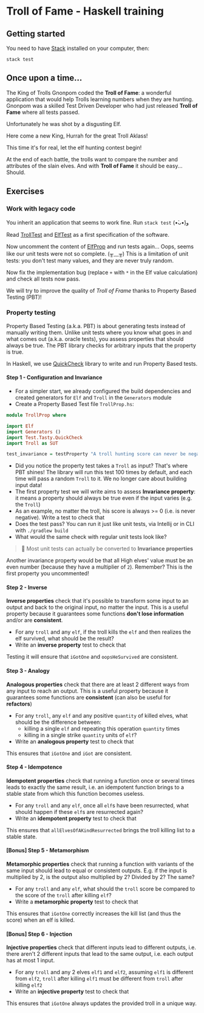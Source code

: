 # Troll of Fame - Haskell training

## Getting started
You need to have [Stack](https://docs.haskellstack.org/en/stable/README/) installed on your computer, then:
```
stack test
```

## Once upon a time...

The King of Trolls Gnonpom coded the **Troll of Fame**: a wonderful application that would help Trolls learning numbers when they are hunting.
Gnonpom was a skilled Test Driven Developer who had just released **Troll of Fame** where all tests passed.

Unfortunately he was shot by a disgusting Elf.

Here come a new King, Hurrah for the great Troll Aklass!

This time it's for real, let the elf hunting contest begin!

At the end of each battle, the trolls want to compare the number and attributes of the slain elves. And with **Troll of Fame** it should be easy... Should.

## Exercises

### Work with legacy code

You inherit an application that seems to work fine. Run `stack test` (•̀ᴗ•́)و

Read [TrollTest](./test/TrollTest.hs) and [ElfTest](./test/ElfTest.hs) as a first specification of the software.

Now uncomment the content of [ElfProp](./test/ElfProp.hs) and run tests again... Oops, seems like our unit tests were not so complete. (╥﹏╥) This is a limitation of unit tests: you don't test many values, and they are never truly random.

Now fix the implementation bug (replace `+` with `*` in the Elf value calculation) and check all tests now pass.

We will try to improve the quality of _Troll of Frame_ thanks to Property Based Testing (PBT)!

### Property testing
Property Based Testing (a.k.a. PBT) is about generating tests instead of manually writing them. Unlike unit tests where you know what goes in and what comes out (a.k.a. oracle tests), you assess properties that should always be true. The PBT library checks for arbitrary inputs that the property is true.

In Haskell, we use [QuickCheck](https://begriffs.com/posts/2017-01-14-design-use-quickcheck.html) library to write and run Property Based tests.

#### Step 1 - Configuration and Invariance
- For a simpler start, we already configured the build dependencies and created generators for `Elf` and `Troll` in the `Generators` module
- Create a Property Based Test file `TrollProp.hs`:
```haskell
module TrollProp where

import Elf
import Generators ()
import Test.Tasty.QuickCheck
import Troll as SUT

test_invariance = testProperty "A troll hunting score can never be negative" $ \troll -> -- ...
```
- Did you notice the property test takes a `Troll` as input? That's where PBT shines! The library will run this test 100 times by default, and each time will pass a random `Troll` to it. We no longer care about building input data!
- The first property test we will write aims to assess **Invariance property**: it means a property should always be true even if the input varies (e.g. the `Troll`)
- As an example, no matter the troll, his score is always >= 0 (i.e. is never negative). Write a test to check that
- Does the test pass? You can run it just like unit tests, via Intellij or in CLI with `./gradlew build`
- What would the same check with regular unit tests look like?

> 📌 Most unit tests can actually be converted to **Invariance properties**

Another invariance property would be that all High elves' value must be an even number (because they have a multiplier of `2`). Remember? This is the first property you uncommented!

#### Step 2 - Inverse
**Inverse properties** check that it's possible to transform some input to an output and back to the original input, no matter the input. This is a useful property because it guarantees some functions **don't lose information** and/or are **consistent**.

- For any `troll` and any `elf`, if the troll kills the `elf` and then realizes the elf survived, what should be the result?
- Write an **inverse property** test to check that

Testing it will ensure that `iGotOne` and `oopsHeSurvived` are consistent.

#### Step 3 - Analogy
**Analogous properties** check that there are at least 2 different ways from any input to reach an output. This is a useful property because it guarantees some functions are **consistent** (can also be useful for **refactors**) 

- For any `troll`, any `elf` and any positive `quantity` of killed elves, what should be the difference between:
  - killing a single `elf` and repeating this operation `quantity` times
  - killing in a single strike `quantity` units of `elf`?
- Write an **analogous property** test to check that

This ensures that `iGotOne` and `iGot` are consistent.

#### Step 4 - Idempotence
**Idempotent properties** check that running a function once or several times leads to exactly the same result, i.e. an idempotent function brings to a stable state from which this function becomes useless.

- For any `troll` and any `elf`, once all `elf`s have been resurrected, what should happen if these `elf`s are resurrected again?
- Write an **idempotent property** test to check that

This ensures that `allElvesOfAKindResurrected` brings the troll killing list to a stable state.

#### [Bonus] Step 5 - Metamorphism
**Metamorphic properties** check that running a function with variants of the same input should lead to equal or consistent outputs. E.g. if the input is multiplied by 2, is the output also multiplied by 2? Divided by 2? The same?

- For any `troll` and any `elf`, what should the `troll` score be compared to the score of the `troll` after killing `elf`?
- Write a **metamorphic property** test to check that

This ensures that `iGotOne` correctly increases the kill list (and thus the score) when an elf is killed.

#### [Bonus] Step 6 - Injection
**Injective properties** check that different inputs lead to different outputs, i.e. there aren't 2 different inputs that lead to the same output, i.e. each output has at most 1 input.

- For any `troll` and any 2 elves `elf1` and `elf2`, assuming `elf1` is different from `elf2`, `troll` after killing `elf1` must be different from `troll` after killing `elf2`
- Write an **injective property** test to check that

This ensures that `iGotOne` always updates the provided troll in a unique way.
